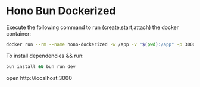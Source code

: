 # Hono Bun Dockerized

Execute the following command to run (create,start,attach) the docker container:
```sh
docker run --rm --name hono-dockerized -w /app -v "$(pwd):/app" -p 3000:3000 oven/bun sh -c "bun install && bun run dev"
```

To install dependencies && run:
```sh
bun install && bun run dev
```

open http://localhost:3000
